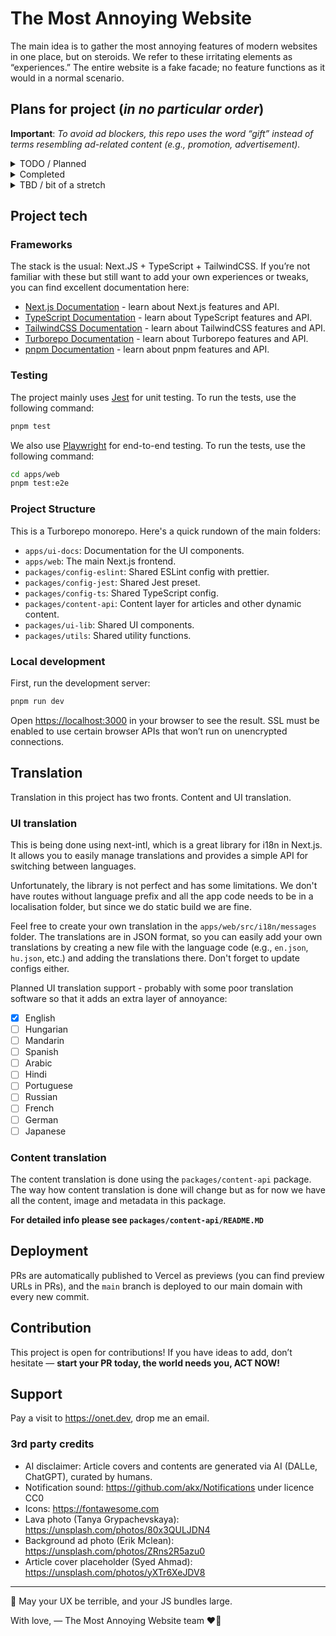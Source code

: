 # The Most Annoying Website

The main idea is to gather the most annoying features of modern websites in one place, but on steroids. We refer to these irritating elements as “experiences.” The entire website is a fake facade; no feature functions as it would in a normal scenario.

## Plans for project (_in no particular order_)

**Important**: *To avoid ad blockers, this repo uses the word “gift” instead of terms resembling ad-related content (e.g., promotion, advertisement).*

<details>
  <summary>TODO / Planned</summary>

  - [ ] **Funny, silly content** - can't stop won't stop, ongoing
  - [ ] Create a captcha where you need to select all the images with a car on it but none of the images have a car on them and captcha fails
  - [ ] Age verification on certain contents
  - [ ] Add holiday related (Halloween, Christmass, Easter) small animated images that follow the mouse cursor

</details>

<details>
  <summary>Completed</summary>

  - [x] Push elements to navigation stack so that when the user tries to navigate back it will stay on the page
  - [x] Add advertisement content to clipboard when copying text
  - [x] Add flashing animation to flaim phone
  - [x] Adblocker detection
  - [x] Prevent rightclick
  - [x] Fake advertisements (free phone)
  - [x] Add disabled mandatory experience checkboxes to settings
  - [x] DILF advertisement and landing page
  - [x] Sticky video player that obscures page visibility
  - [x] Newsletter modal that appears when the user leaves the screen or scrolls down a bit
  - [x] Fake search page that:
    - [x] Silly recommended searches
    - [x] Doesn’t actually work or return any results
  - [x] Fake registration:
    - [x] Difficult age selector
    - [x] Password validator that shows only one error and has absurdly complex rules that contradict each other
  - [x] Fake login with an unsolvable captcha
  - [x] Fake “forgot password” page with a message like “LOL, try harder next time, can’t help you”
  - [x] Multilanguage support
  - [x] Chat bubble with incoming messages and notification sound
  - [x] “Read more” link at the bottom of articles
  - [x] Marquee text
  - [x] Wheel of Fortune-style coupon modal
  - [x] Exit confirmation when trying to leave the page
  - [x] Dynamic title update when the user is on another tab
  - [x] Request for notification permission (don’t worry, the website won’t send any notifications)
  - [x] Dead pixel effect
  - [x] Funny, silly content (Part 1)
</details>

<details>
  <summary>TBD / bit of a stretch</summary>

  - [ ] **Move the articles outside of this repo** - once the size of contents becomes a concern
  - [ ] **Request for location permission** - not quite sure in this one, even though we don't do anything with this data, asking for it might be over the top. Potentially this could trigger once someone does a search.
  - [ ] **Design** - even though the site is fine with a bad design
  - [ ] Dead pixel patch
  - [ ] Randomly loading images while scrolling (causing layout shifting)
  - [ ] Random dark-light mode switching - we could flashbang night owls
</details>

## Project tech

### Frameworks

The stack is the usual: Next.JS + TypeScript + TailwindCSS. If you’re not familiar with these but still want to add your own experiences or tweaks, you can find excellent documentation here:

- [Next.js Documentation](https://nextjs.org/docs) - learn about Next.js features and API.
- [TypeScript Documentation](https://www.typescriptlang.org/docs/) - learn about TypeScript features and API.
- [TailwindCSS Documentation](https://tailwindcss.com/docs) - learn about TailwindCSS features and API.
- [Turborepo Documentation](https://turbo.build/repo/docs) - learn about Turborepo features and API.
- [pnpm Documentation](https://pnpm.io/) - learn about pnpm features and API.

### Testing

The project mainly uses [Jest](https://jestjs.io/) for unit testing. To run the tests, use the following command:

```bash
pnpm test
```

We also use [Playwright](https://playwright.dev/) for end-to-end testing. To run the tests, use the following command:

```bash
cd apps/web
pnpm test:e2e
```

### Project Structure

This is a Turborepo monorepo. Here's a quick rundown of the main folders:

- `apps/ui-docs`: Documentation for the UI components.
- `apps/web`: The main Next.js frontend.
- `packages/config-eslint`: Shared ESLint config with prettier.
- `packages/config-jest`: Shared Jest preset.
- `packages/config-ts`: Shared TypeScript config.
- `packages/content-api`: Content layer for articles and other dynamic content.
- `packages/ui-lib`: Shared UI components.
- `packages/utils`: Shared utility functions.

### Local development

First, run the development server:

```bash
pnpm run dev
```

Open [https://localhost:3000](https://localhost:3000) in your browser to see the result. SSL must be enabled to use certain browser APIs that won’t run on unencrypted connections.

## Translation

Translation in this project has two fronts. Content and UI translation.

### UI translation

This is being done using next-intl, which is a great library for i18n in Next.js. It allows you to easily manage translations and provides a simple API for switching between languages.

Unfortunately, the library is not perfect and has some limitations. We don't have routes without language prefix and all the app code needs to be in a localisation folder, but since we do static build we are fine.

Feel free to create your own translation in the `apps/web/src/i18n/messages` folder. The translations are in JSON format, so you can easily add your own translations by creating a new file with the language code (e.g., `en.json`, `hu.json`, etc.) and adding the translations there. Don't forget to update configs either.

Planned UI translation support - probably with some poor translation software so that it adds an extra layer of annoyance:

- [x] English
- [ ] Hungarian
- [ ] Mandarin
- [ ] Spanish
- [ ] Arabic
- [ ] Hindi
- [ ] Portuguese
- [ ] Russian
- [ ] French
- [ ] German
- [ ] Japanese

### Content translation

The content translation is done using the `packages/content-api` package. The way how content translation is done will change but as for now we have all the content, image and metadata in this package.

**For detailed info please see `packages/content-api/README.MD`**

## Deployment

PRs are automatically published to Vercel as previews (you can find preview URLs in PRs), and the `main` branch is deployed to our main domain with every new commit.

## Contribution

This project is open for contributions! If you have ideas to add, don’t hesitate — **start your PR today, the world needs you, ACT NOW!**

## Support

Pay a visit to https://onet.dev, drop me an email.

### 3rd party credits

- AI disclaimer: Article covers and contents are generated via AI (DALLe, ChatGPT), curated by humans.
- Notification sound: https://github.com/akx/Notifications under licence CC0
- Icons: https://fontawesome.com
- Lava photo (Tanya Grypachevskaya): https://unsplash.com/photos/80x3QULJDN4
- Background ad photo (Erik Mclean): https://unsplash.com/photos/ZRns2R5azu0
- Article cover placeholder (Syed Ahmad): https://unsplash.com/photos/yXTr6XeJDV8

---

🧪 May your UX be terrible, and your JS bundles large.

With love,
— The Most Annoying Website team ❤️‍🔥
